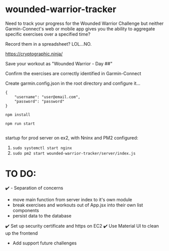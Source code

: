 # wounded-warrior-tracker
Need to track your progress for the Wounded Warrior Challenge but neither Garmin-Connect's web or mobile app gives you the ability to aggregate specific exercises over a specified time? 

Record them in a spreadsheet? LOL...NO.



https://cryptographic.ninja/

Save your workout as "Wounded Warrior - Day ##"

Confirm the exercises are correctly identified in Garmin-Connect

Create garmin.config.json in the root directory and configure it...

```
{
	"username": "user@email.com",
	"password": "password"
}
```

```
npm install
```

```
npm run start
```
##
##
startup for prod server on ex2, with Nninx and PM2 configured:
1. `sudo systemctl start nginx`
2. `sudo pm2 start wounded-warrior-tracker/server/index.js`

##
##
# TO DO:
:heavy_check_mark:  - Separation of concerns 
  - move main function from server index to it's own module
  - break exercises and workouts out of App.jsx into their own list components
  - persist data to the database

:heavy_check_mark: Set up security certificate and https on EC2
:heavy_check_mark: Use Material UI to clean up the frontend

- Add support future challenges
